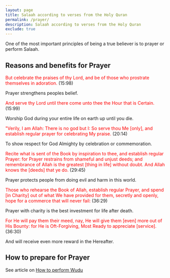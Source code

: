 ```yaml
---
layout: page
title: Salaah according to verses from the Holy Quran
permalink: /prayer/
description: Salaah according to verses from the Holy Quran
exclude: true
---
```


One of the most important principles of being a true believer is to prayer or perform Salaah.

## Reasons and benefits for Prayer

<span style="color:red;">But celebrate the praises of thy Lord, and be of those who prostrate
themselves in adoration.</span> (15:98)

Prayer strengthens peoples belief.

<span style="color:red;">And serve thy Lord until there come unto thee the Hour that is Certain.</span> (15:99)

Worship God during your entire life on earth up until you die.

<span style="color:red;">"Verily, I am Allah: There is no god but I: So serve thou Me [only], and
establish regular prayer for celebrating My praise.</span> (20:14)

To show respect for God Almighty by celebration or commemoration.

<span style="color:red;">Recite what is sent of the Book by inspiration to thee, and establish
regular Prayer: for Prayer restrains from shameful and unjust deeds; and
remembrance of Allah is the greatest [thing in life] without doubt. And Allah
knows the [deeds] that ye do.</span> (29:45)

Prayer protects people from doing evil and harm in this world.

<span style="color:red;">Those who rehearse the Book of Allah, establish regular Prayer, and spend
[in Charity] out of what We have provided for them, secretly and openly, hope
for a commerce that will never fail:</span> (36:29)

Prayer with charity is the best investment for life after death.

<span style="color:red;">For He will pay them their meed, nay, He will give them [even] more out of
His Bounty: for He is Oft-Forgiving, Most Ready to appreciate [service].</span> (36:30)

And will receive even more reward in the Hereafter.

## How to prepare for Prayer

See article on [How to perform Wudu](/how-to-perform-wudu)
